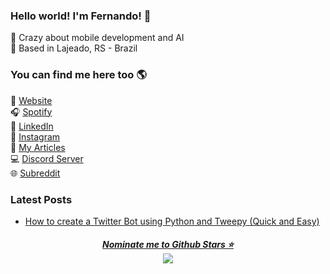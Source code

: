 ### Hello world! I'm Fernando! 👋

🤖 Crazy about mobile development and AI <br>
📌 Based in Lajeado, RS - Brazil

### You can find me here too 🌎

🚀 [Website](https://fegroders.github.io) <br>
🎧 [Spotify](https://open.spotify.com/user/12166822234) <br>
💼 [LinkedIn](https://www.linkedin.com/in/fernandogroders) <br>
📸 [Instagram](https://instagram.com/fegroders) <br>
📝 [My Articles](https://dev.to/fegroders) <br>
💻 [Discord Server](https://discord.gg/FNmJ5wd) <br>
🌐 [Subreddit](https://www.reddit.com/r/ProgramadoresBR/)

<!-- ## Skills

<p align=center>
        <img src="https://img.shields.io/badge/-Delphi-000?&logo=delphi&labelColor=B22222&color=B22222&logoColor=ffffff"></img>
&nbsp&nbsp
    <img src="https://img.shields.io/badge/-Python-000?&logo=python&labelColor=008cff&color=008cff&logoColor=ffffff"></img>
&nbsp&nbsp
    <img src="https://img.shields.io/badge/-Java-000?&logo=java&labelColor=ff7a00&color=ff7a00&logoColor=ffffff"></img>
&nbsp&nbsp
    <img src="https://img.shields.io/badge/-MySQL-000?&logo=mySQL&labelColor=ff7a00&color=ff7a00&logoColor=ffffff"></img> 
&nbsp&nbsp
    <img src="https://img.shields.io/badge/-CSS3-000?&logo=css3&labelColor=008cff&color=008cff&logoColor=ffffff"></img>
&nbsp&nbsp
    <img src="https://img.shields.io/badge/-HTML5-000?&logo=html5&labelColor=ff7a00&color=ff7a00&logoColor=ffffff"></img>
<br/><br/>    
    <img align=center src="https://github-readme-stats.vercel.app/api/top-langs/?username=fegroders&theme=gruvbox&layout=compact" width="350">
</p> -->

<!-- <p align="center">
        <img src="https://img.shields.io/badge/-Delphi-000?&logo=delphi&labelColor=B22222&color=B22222&logoColor=ffffff"></img>
&nbsp&nbsp
    <img src="https://img.shields.io/badge/-Python-000?&logo=python&labelColor=008cff&color=008cff&logoColor=ffffff"></img>
&nbsp&nbsp
    <img src="https://img.shields.io/badge/-Java-000?&logo=java&labelColor=ff7a00&color=ff7a00&logoColor=ffffff"></img>
&nbsp&nbsp
    <img src="https://img.shields.io/badge/-SQLite-000?&logo=SQLite&labelColor=008cff&color=008cff&logoColor=ffffff"></img>
&nbsp&nbsp
    <img src="https://img.shields.io/badge/-MySQL-000?&logo=mySQL&labelColor=ff7a00&color=ff7a00&logoColor=ffffff"></img> 
&nbsp&nbsp
    <img src="https://img.shields.io/badge/-CSS3-000?&logo=css3&labelColor=008cff&color=008cff&logoColor=ffffff"></img>
&nbsp&nbsp
    <img src="https://img.shields.io/badge/-HTML5-000?&logo=html5&labelColor=ff7a00&color=ff7a00&logoColor=ffffff"></img>
<br/><br/>    
    <img align=center src="https://github-readme-stats.vercel.app/api/top-langs/?username=fegroders&theme=gruvbox&layout=compact" width="350">
</p> -->

<!-- ## Experience
<img align="right" src="https://img.shields.io/badge/Slack-4A154B?logo=slack&logoColor=white" />
<img align="right" src="https://img.shields.io/badge/GitLab-330F63?logo=gitlab&logoColor=white" />
<img align="right" src="https://img.shields.io/badge/Java-ED8B00?logo=java&logoColor=white" />
<img align="right" src="https://img.shields.io/badge/Delphi-B22222?logo=delphi&logoColor=white" />

- 👨‍💻 **Software Developer**\
📆 2021 - Moment\
📍 **Office System** - Lajeado/RS, Brazil

## Education

- 📖 **Software Engineering**\
📆 2020 - ~2025\
📍 **University of Taquari Valley (UNIVATES)** - Lajeado/RS, Brazil -->

<!-- ### My Discord Server 

<a href="https://discord.gg/FNmJ5wd"><img align="right" src="https://img.shields.io/discord/755483507698172045" /></a>
💻 [Programadores BR](https://discord.gg/FNmJ5wd) -->

### Latest Posts

<!-- BLOG-POST-LIST:START -->
- [How to create a Twitter Bot using Python and Tweepy &lpar;Quick and Easy&rpar;](https://dev.to/fegroders/how-to-create-a-twitter-bot-using-python-and-tweepy-quick-and-easy-p1b)
<!-- BLOG-POST-LIST:END -->


<h5 align="center">
  <a href='https://stars.github.com/nominate/'>Nominate me to Github Stars ⭐</a><br>
  <a href="#"><img src="https://badges.pufler.dev/visits/fegroders/fegroders"></a>
</h5>
